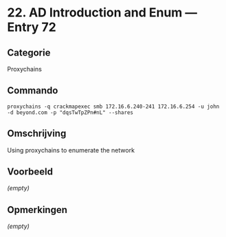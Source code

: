 # 22. AD Introduction and Enum — Entry 72

## Categorie

Proxychains

## Commando

```
proxychains -q crackmapexec smb 172.16.6.240-241 172.16.6.254 -u john -d beyond.com -p "dqsTwTpZPn#nL" --shares
```

## Omschrijving

Using proxychains to enumerate the network

## Voorbeeld

_(empty)_

## Opmerkingen

_(empty)_


